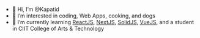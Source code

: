 - 👋 Hi, I’m @Kapatid
- 👀 I’m interested in coding, Web Apps, cooking, and dogs
- 🌱 I’m currently learning [ReactJS](https://reactjs.org), [NextJS](https://nextjs.org), [SolidJS](https://www.solidjs.com), [VueJS](https://vuejs.org), and a student in CIIT College of Arts & Technology
<!--- - 💞️ I’m looking to collaborate on ... 
- 📫 How to reach me ... --->
